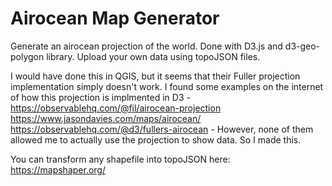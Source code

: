 # Airocean Map Generator
Generate an airocean projection of the world. Done with D3.js and d3-geo-polygon library.  Upload your own data using topoJSON files. 

I would have done this in QGIS, but it seems that their Fuller projection implementation simply doesn't work. I found some examples on the internet of how this projection is implmented in D3 - https://observablehq.com/@fil/airocean-projection https://www.jasondavies.com/maps/airocean/ https://observablehq.com/@d3/fullers-airocean - However, none of them allowed me to actually use the projection to show data. So I made this. 

You can transform any shapefile into topoJSON here: https://mapshaper.org/
